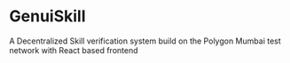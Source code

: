# GenuiSkill
A Decentralized Skill verification system build on the Polygon Mumbai test network with React based frontend

